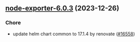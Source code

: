 

## [node-exporter-6.0.3](https://github.com/truecharts/charts/compare/node-exporter-6.0.2...node-exporter-6.0.3) (2023-12-26)

### Chore

- update helm chart common to 17.1.4 by renovate ([#16558](https://github.com/truecharts/charts/issues/16558))
  
  